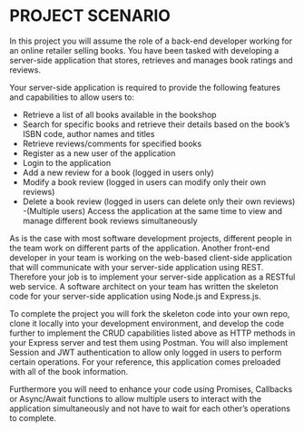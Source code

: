 # PROJECT SCENARIO
In this project you will assume the role of a back-end developer working for an online retailer selling books. You have been tasked with developing a server-side application that stores, retrieves and manages book ratings and reviews.

Your server-side application is required to provide the following features and capabilities to allow users to:

- Retrieve a list of all books available in the bookshop
- Search for specific books and retrieve their details based on the book’s ISBN code, author names and titles
- Retrieve reviews/comments for specified books
- Register as a new user of the application
- Login to the application
- Add a new review for a book (logged in users only)
- Modify a book review (logged in users can modify only their own reviews)
- Delete a book review (logged in users can delete only their own reviews)
-(Multiple users) Access the application at the same time to view and manage different book reviews simultaneously

As is the case with most software development projects, different people in the team work on different parts of the application. Another front-end developer in your team is working on the web-based client-side application that will communicate with your server-side application using REST. Therefore your job is to implement your server-side application as a RESTful web service. A software architect on your team has written the skeleton code for your server-side application using Node.js and Express.js.

To complete the project you will fork the skeleton code into your own repo, clone it locally into your development environment, and develop the code further to implement the CRUD capabilities listed above as HTTP methods in your Express server and test them using Postman. You will also implement Session and JWT authentication to allow only logged in users to perform certain operations. For your reference, this application comes preloaded with all of the book information.

Furthermore you will need to enhance your code using Promises, Callbacks or Async/Await functions to allow multiple users to interact with the application simultaneously and not have to wait for each other’s operations to complete.

